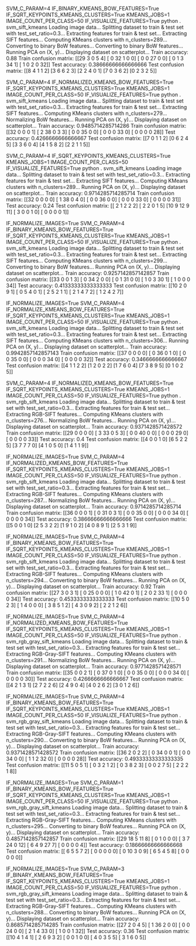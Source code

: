 SVM_C_PARAM=4 IF_BINARY_KMEANS_BOW_FEATURES=True IF_SQRT_KEYPOINTS_KMEANS_CLUSTERS=True KMEANS_JOBS=1 IMAGE_COUNT_PER_CLASS=50 IF_VISUALIZE_FEATURES=True python . svm_sift_kmeans
Loading image data...
Splitting dataset to train & test set with test_set_ratio=0.3...
Extracting features for train & test set...
Extracting SIFT features...
Computing KMeans clusters with n_clusters=289...
Converting to binary BoW features...
Converting to binary BoW features...
Running PCA on (X, y)...
Displaying dataset on scatterplot...
Train accuracy: 0.88
Train confusion matrix:
[[29  3  0  5  4]
 [ 0 32  1  0  0]
 [ 0  0 27  0  0]
 [ 0  1  3 34  1]
 [ 1  0  2  0 32]]
Test accuracy: 0.38666666666666666
Test confusion matrix:
[[8 4 1 1 2]
 [3 6 6 2 3]
 [2 2 4 0 1]
 [7 0 3 6 2]
 [0 2 3 2 5]]

SVM_C_PARAM=4 IF_NORMALIZED_KMEANS_BOW_FEATURES=True IF_SQRT_KEYPOINTS_KMEANS_CLUSTERS=True KMEANS_JOBS=1 IMAGE_COUNT_PER_CLASS=50 IF_VISUALIZE_FEATURES=True python . svm_sift_kmeans
Loading image data...
Splitting dataset to train & test set with test_set_ratio=0.3...
Extracting features for train & test set...
Extracting SIFT features...
Computing KMeans clusters with n_clusters=279...
Normalizing BoW features...
Running PCA on (X, y)...
Displaying dataset on scatterplot...
Train accuracy: 0.9485714285714286
Train confusion matrix:
[[32  0  0  0  1]
 [ 2 38  0  3  3]
 [ 0  0 35  0  0]
 [ 0  0  0 33  0]
 [ 0  0  0  0 28]]
Test accuracy: 0.4266666666666667
Test confusion matrix:
[[7 0 1 1 2]
 [0 6 2 4 5]
 [3 3 6 0 4]
 [4 1 5 8 2]
 [2 2 1 1 5]]

SVM_C_PARAM=4 IF_SQRT_KEYPOINTS_KMEANS_CLUSTERS=True KMEANS_JOBS=1 IMAGE_COUNT_PER_CLASS=50 IF_VISUALIZE_FEATURES=True python . svm_sift_kmeans
Loading image data...
Splitting dataset to train & test set with test_set_ratio=0.3...
Extracting features for train & test set...
Extracting SIFT features...
Computing KMeans clusters with n_clusters=289...
Running PCA on (X, y)...
Displaying dataset on scatterplot...
Train accuracy: 0.9714285714285714
Train confusion matrix:
[[32  0  0  0  0]
 [ 1 38  0  4  0]
 [ 0  0 36  0  0]
 [ 0  0  0 33  0]
 [ 0  0  0  0 31]]
Test accuracy: 0.24
Test confusion matrix:
[[ 2  1  2  2  2]
 [ 2  2  0  1  5]
 [10  9 12  9 11]
 [ 3  0  0  1  0]
 [ 0  0  0  0  1]]

IF_NORMALIZE_IMAGES=True SVM_C_PARAM=4 IF_BINARY_KMEANS_BOW_FEATURES=True IF_SQRT_KEYPOINTS_KMEANS_CLUSTERS=True KMEANS_JOBS=1 IMAGE_COUNT_PER_CLASS=50 IF_VISUALIZE_FEATURES=True python . svm_sift_kmeans
Loading image data...
Splitting dataset to train & test set with test_set_ratio=0.3...
Extracting features for train & test set...
Extracting SIFT features...
Computing KMeans clusters with n_clusters=299...
Converting to binary BoW features...
Running PCA on (X, y)...
Displaying dataset on scatterplot...
Train accuracy: 0.9257142857142857
Train confusion matrix:
[[33  0  0  1  3]
 [ 0 34  2  0  0]
 [ 0  1 31  0  0]
 [ 1  0  3 30  1]
 [ 1  0  0  0 34]]
Test accuracy: 0.41333333333333333
Test confusion matrix:
[[10  2  0  9  1]
 [ 0  5  4  0  1]
 [ 2  5  2  1  1]
 [ 2  1  4  7  2]
 [ 1  2  4  2  7]]

IF_NORMALIZE_IMAGES=True SVM_C_PARAM=4 IF_NORMALIZE_KMEANS_BOW_FEATURES=True IF_SQRT_KEYPOINTS_KMEANS_CLUSTERS=True KMEANS_JOBS=1 IMAGE_COUNT_PER_CLASS=50 IF_VISUALIZE_FEATURES=True python . svm_sift_kmeans
Loading image data...
Splitting dataset to train & test set with test_set_ratio=0.3...
Extracting features for train & test set...
Extracting SIFT features...
Computing KMeans clusters with n_clusters=306...
Running PCA on (X, y)...
Displaying dataset on scatterplot...
Train accuracy: 0.9942857142857143
Train confusion matrix:
[[37  0  0  0  0]
 [ 0 36  0  1  0]
 [ 0  0 35  0  0]
 [ 0  0  0 34  0]
 [ 0  0  0  0 32]]
Test accuracy: 0.3466666666666667
Test confusion matrix:
[[4 1 1 2 2]
 [1 2 0 2 2]
 [1 7 6 0 4]
 [7 3 8 9 5]
 [0 1 0 2 5]]

SVM_C_PARAM=4 IF_NORMALIZED_KMEANS_BOW_FEATURES=True IF_SQRT_KEYPOINTS_KMEANS_CLUSTERS=True KMEANS_JOBS=1 IMAGE_COUNT_PER_CLASS=50 IF_VISUALIZE_FEATURES=True python . svm_rgb_sift_kmeans
Loading image data...
Splitting dataset to train & test set with test_set_ratio=0.3...
Extracting features for train & test set...
Extracting RGB-SIFT features...
Computing KMeans clusters with n_clusters=276...
Normalizing BoW features...
Running PCA on (X, y)...
Displaying dataset on scatterplot...
Train accuracy: 0.9371428571428572
Train confusion matrix:
[[29  0  0  0  0]
 [ 3 33  0  5  3]
 [ 0  0 40  0  0]
 [ 0  0  0 29  0]
 [ 0  0  0  0 33]]
Test accuracy: 0.4
Test confusion matrix:
[[4 0 0 1 0]
 [6 5 2 2 5]
 [3 7 7 7 0]
 [4 1 0 5 0]
 [1 4 1 1 9]]

IF_NORMALIZE_IMAGES=True SVM_C_PARAM=4 IF_NORMALIZED_KMEANS_BOW_FEATURES=True IF_SQRT_KEYPOINTS_KMEANS_CLUSTERS=True KMEANS_JOBS=1 IMAGE_COUNT_PER_CLASS=50 IF_VISUALIZE_FEATURES=True python . svm_rgb_sift_kmeans
Loading image data...
Splitting dataset to train & test set with test_set_ratio=0.3...
Extracting features for train & test set...
Extracting RGB-SIFT features...
Computing KMeans clusters with n_clusters=287...
Normalizing BoW features...
Running PCA on (X, y)...
Displaying dataset on scatterplot...
Train accuracy: 0.9714285714285714
Train confusion matrix:
[[36  0  0  0  1]
 [ 0 31  0  3  1]
 [ 0  0 35  0  0]
 [ 0  0  0 34  0]
 [ 0  0  0  0 34]]
Test accuracy: 0.38666666666666666
Test confusion matrix:
[[5 0 0 1 0]
 [2 5 3 2 2]
 [1 9 1 0 2]
 [4 0 8 9 1]
 [2 5 3 1 9]]

IF_NORMALIZE_IMAGES=True SVM_C_PARAM=4 IF_BINARY_KMEANS_BOW_FEATURES=True IF_SQRT_KEYPOINTS_KMEANS_CLUSTERS=True KMEANS_JOBS=1 IMAGE_COUNT_PER_CLASS=50 IF_VISUALIZE_FEATURES=True python . svm_rgb_sift_kmeans
Loading image data...
Splitting dataset to train & test set with test_set_ratio=0.3...
Extracting features for train & test set...
Extracting RGB-SIFT features...
Computing KMeans clusters with n_clusters=294...
Converting to binary BoW features...
Running PCA on (X, y)...
Displaying dataset on scatterplot...
Train accuracy: 0.92
Train confusion matrix:
[[27  3  0  3  1]
 [ 0 25  0  0  0]
 [ 1  0 42  0  1]
 [ 2  0  2 33  1]
 [ 0  0  0  0 34]]
Test accuracy: 0.4533333333333333
Test confusion matrix:
[[10  5  0  2  3]
 [ 1  4  0  0  0]
 [ 3  8  5  1  2]
 [ 4  3  0  9  2]
 [ 2  2  1  2  6]]


IF_NORMALIZE_IMAGES=True SVM_C_PARAM=4 IF_NORMALIZED_KMEANS_BOW_FEATURES=True IF_SQRT_KEYPOINTS_KMEANS_CLUSTERS=True KMEANS_JOBS=1 IMAGE_COUNT_PER_CLASS=50 IF_VISUALIZE_FEATURES=True python . svm_rgb_gray_sift_kmeans
Loading image data...
Splitting dataset to train & test set with test_set_ratio=0.3...
Extracting features for train & test set...
Extracting RGB-Gray-SIFT features...
Computing KMeans clusters with n_clusters=291...
Normalizing BoW features...
Running PCA on (X, y)...
Displaying dataset on scatterplot...
Train accuracy: 0.9771428571428571
Train confusion matrix:
[[35  0  0  2  1]
 [ 0 37  0  1  0]
 [ 0  0 35  0  0]
 [ 0  0  0 34  0]
 [ 0  0  0  0 30]]
Test accuracy: 0.4266666666666667
Test confusion matrix:
[[4 2 1 3 1]
 [2 7 2 2 6]
 [2 4 9 0 4]
 [4 0 2 6 2]
 [3 0 1 2 6]]

IF_NORMALIZE_IMAGES=True SVM_C_PARAM=4 IF_BINARY_KMEANS_BOW_FEATURES=True IF_SQRT_KEYPOINTS_KMEANS_CLUSTERS=True KMEANS_JOBS=1 IMAGE_COUNT_PER_CLASS=50 IF_VISUALIZE_FEATURES=True python . svm_rgb_gray_sift_kmeans
Loading image data...
Splitting dataset to train & test set with test_set_ratio=0.3...
Extracting features for train & test set...
Extracting RGB-Gray-SIFT features...
Computing KMeans clusters with n_clusters=290...
Converting to binary BoW features...
Running PCA on (X, y)...
Displaying dataset on scatterplot...
Train accuracy: 0.9371428571428572
Train confusion matrix:
[[36  2  0  2  2]
 [ 0 34  0  0  1]
 [ 0  0 34  0  0]
 [ 1  1  2 32  0]
 [ 0  0  0  0 28]]
Test accuracy: 0.49333333333333335
Test confusion matrix:
[[11  5  0  5  1]
 [ 0  3  2  1  2]
 [ 0  3  8  2  3]
 [ 0  0  2  7  5]
 [ 2  2  2  1  8]]

IF_NORMALIZE_IMAGES=True SVM_C_PARAM=1 IF_BINARY_KMEANS_BOW_FEATURES=True IF_SQRT_KEYPOINTS_KMEANS_CLUSTERS=True KMEANS_JOBS=1 IMAGE_COUNT_PER_CLASS=50 IF_VISUALIZE_FEATURES=True python . svm_rgb_gray_sift_kmeans
Loading image data...
Splitting dataset to train & test set with test_set_ratio=0.3...
Extracting features for train & test set...
Extracting RGB-Gray-SIFT features...
Computing KMeans clusters with n_clusters=295...
Converting to binary BoW features...
Running PCA on (X, y)...
Displaying dataset on scatterplot...
Train accuracy: 0.4857142857142857
Train confusion matrix:
[[29 18  5 11  8]
 [ 0  1  0  0  0]
 [ 3  7 24  0 12]
 [ 6  4  9 27  7]
 [ 0  0  0  0  4]]
Test accuracy: 0.18666666666666668
Test confusion matrix:
[[ 6  5  5  7  2]
 [ 0  0  0  0  0]
 [ 0 10  3  0  9]
 [ 6  5  4  5  8]
 [ 0  0  0  0  0]]

IF_NORMALIZE_IMAGES=True SVM_C_PARAM=3 IF_BINARY_KMEANS_BOW_FEATURES=True IF_SQRT_KEYPOINTS_KMEANS_CLUSTERS=True KMEANS_JOBS=1 IMAGE_COUNT_PER_CLASS=50 IF_VISUALIZE_FEATURES=True python . svm_rgb_gray_sift_kmeans
Loading image data...
Splitting dataset to train & test set with test_set_ratio=0.3...
Extracting features for train & test set...
Extracting RGB-Gray-SIFT features...
Computing KMeans clusters with n_clusters=288...
Converting to binary BoW features...
Running PCA on (X, y)...
Displaying dataset on scatterplot...
Train accuracy: 0.8685714285714285
Train confusion matrix:
[[27  2  0  4  5]
 [ 1 36  2  0  0]
 [ 0  0 24  0  0]
 [ 2  1  4 33  0]
 [ 1  0  0  1 32]]
Test accuracy: 0.36
Test confusion matrix:
[[10  4  1  4  1]
 [ 2  6  9  3  2]
 [ 0  0  1  0  0]
 [ 4  0  3  5  5]
 [ 3  1  6  0  5]]